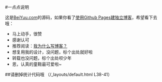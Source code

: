 #一点点说明

这是[BeiYuu.com](http://beiyuu.com)的源码，如果你看了[使用Github Pages建独立博客](http://beiyuu.com/github-pages/)，希望看下去哦：

* 马上动手，很赞
* 感谢认可
* 推荐阅读：[我为什么写博客？](http://beiyuu.com/why-blog/)
* 想复用我的设计，没问题，标个出处就好啦
* 转载也没问题，标个出处呗少年
* 恩，认真的童鞋最可爱啦~

##请删掉统计代码哦 （/_layouts/default.html L38-41）
